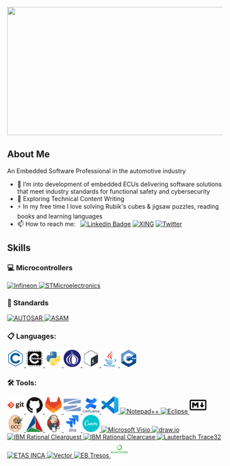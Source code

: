 <!--
**rubengdsouza/rubengdsouza** is a ✨ _special_ ✨ repository because its `README.md` (this file) appears on your GitHub profile.

Here are some ideas to get you started:

- 🔭 I’m currently working on ...
- 🌱 I’m currently learning ...
- 👯 I’m looking to collaborate on ...
- 🤔 I’m looking for help with ...
- 💬 Ask me about ...
- 📫 How to reach me: ...
- 😄 Pronouns: ...
- ⚡ Fun fact: ...
-->

<p align="center"><img src="https://media.giphy.com/media/dWesBcTLavkZuG35MI/giphy.gif" width="600" height="300"  /></p>

## About Me

An Embedded Software Professional in the automotive industry
- 🔭 I’m into development of embedded ECUs delivering software solutions that meet industry standards for functional safety and cybersecurity
- 🌱 Exploring Technical Content Writing
- ⚡ In my free time I love solving Rubik's cubes & jigsaw puzzles, reading books and learning languages
- 📫 How to reach me: &nbsp; [![Linkedin Badge](https://img.shields.io/badge/-rubengdsouza-blue?style=flat&logo=Linkedin&logoColor=white)](https://de.linkedin.com/in/rubengdsouza) [![XING](https://img.shields.io/badge/-rubengdsouza-%23006567.svg?style=flat&logo=xing&logoColor=white)](https://www.xing.com/profile/Ruben_Dsouza) [![Twitter](https://img.shields.io/badge/-rubengdsouza-blue?style=flat&logo=Twitter&logoColor=white)](https://twitter.com/rubengdsouza)

## Skills

### 💻 Microcontrollers
<p>
  <a href="https://www.infineon.com/cms/en/product/microcontroller/">
    <img src="https://upload.wikimedia.org/wikipedia/commons/b/bb/Infineon-Logo.svg" 
         title="Infineon" alt="Infineon" width="80px" height="40px">
  </a>
  <a href="https://www.st.com/en/automotive-microcontrollers.html">
    <img src="https://upload.wikimedia.org/wikipedia/commons/1/1b/ST_logo_2020_blue_V.svg" 
         title="STMicroelectronics" alt="STMicroelectronics" width="80px" height="40px">
  </a>
</p>

### 🚗 Standards
<p>
  <a href="https://www.autosar.org/">
    <img src="https://upload.wikimedia.org/wikipedia/commons/4/4f/Autosar_Logo.svg" 
         title="AUTOSAR" alt="AUTOSAR" width="280px" height="25px">
  </a>
  <a href="https://www.asam.net/">
    <img src="https://upload.wikimedia.org/wikipedia/commons/5/50/Asam_Logo_RGB_1031px_256dpi.png" 
         title="ASAM" alt="ASAM" width="150px" height="40px">
  </a>
</p>

### 📋 Languages:
<p>
  <a href="https://www.open-std.org/jtc1/sc22/wg14/">
    <img src="https://github.com/devicons/devicon/blob/master/icons/c/c-line.svg" 
         title="C" alt="C" width="40px" height="40px">
  </a>
  <a href="https://en.m.wikipedia.org/wiki/Embedded_C">
    <img src="https://github.com/devicons/devicon/blob/master/icons/embeddedc/embeddedc-original-wordmark.svg" 
         title="Embedded C" alt="Embedded C" width="40px" height="40px">
  </a>
  <a href="https://www.python.org/">
    <img src="https://github.com/devicons/devicon/blob/master/icons/python/python-original.svg" 
         title="Python" alt="Python" width="40px" height="40px">
  </a>
  <a href="https://www.perl.org/">
    <img src="https://github.com/devicons/devicon/blob/master/icons/perl/perl-original.svg" 
         title="Perl" alt="Perl" width="40px" height="40px">
  </a>
  <a href="https://www.gnu.org/software/bash/">
    <img src="https://github.com/devicons/devicon/blob/master/icons/bash/bash-original.svg" 
         title="Bash" alt="Bash" width="40px" height="40px">
  </a>
  <a href="https://www.oracle.com/java/">
    <img src="https://github.com/devicons/devicon/blob/master/icons/java/java-original.svg" 
         title="Java" alt="Java" width="40px" height="40px">
  </a>
  <a href="https://isocpp.org/">
    <img src="https://github.com/devicons/devicon/blob/master/icons/cplusplus/cplusplus-original.svg" 
         title="C++" alt="C++" width="40px" height="40px">
  </a>
</p>

### 🛠 Tools:
<p>
  <a href="https://git-scm.com/">
    <img src="https://github.com/devicons/devicon/blob/master/icons/git/git-original-wordmark.svg" 
         title="Git" alt="Git" width="40px" height="40px">
  </a>
  <a href="https://github.com">
    <img src="https://github.com/devicons/devicon/blob/master/icons/github/github-original.svg" 
         title="GitHub" alt="GitHub" width="40px" height="40px">
  </a>
  <a href="https://about.gitlab.com/">
    <img src="https://github.com/devicons/devicon/blob/master/icons/gitlab/gitlab-original.svg" 
         title="GitLab" alt="GitLab" width="40px" height="40px">
  </a>
  <a href="https://subversion.apache.org/">
    <img src="https://github.com/devicons/devicon/blob/master/icons/subversion/subversion-original.svg" 
         title="SVN" alt="SVN" width="40px" height="40px">
  </a>
  <a href="https://www.atlassian.com/software/confluence">
    <img src="https://github.com/devicons/devicon/blob/master/icons/confluence/confluence-original-wordmark.svg" 
         title="Confluence" alt="Confluence" width="40px" height="40px">
  </a>
  <a href="https://code.visualstudio.com/">
    <img src="https://github.com/devicons/devicon/blob/master/icons/vscode/vscode-original.svg" 
         title="VSCode" alt="VSCode" width="40px" height="40px">
  </a>  
  <a href="https://notepad-plus-plus.org/">
    <img src="https://upload.wikimedia.org/wikipedia/commons/6/69/Notepad%2B%2B_Logo.svg" 
         title="Notepad++" alt="Notepad++" width="40px" height="40px">
  </a>
  <a href="https://www.eclipse.org/">
    <img src="https://upload.wikimedia.org/wikipedia/commons/d/d0/Eclipse-Luna-Logo.svg" 
         title="Eclipse" alt="Eclipse" width="150px" height="30px">
  </a>
  <a href="https://daringfireball.net/projects/markdown/">
    <img src="https://github.com/devicons/devicon/blob/master/icons/markdown/markdown-original.svg" 
         title="Markdown" alt="Markdown" width="40px" height="40px">
  </a>
  <a href="https://gcc.gnu.org/">
    <img src="https://github.com/devicons/devicon/blob/master/icons/gcc/gcc-original.svg" 
         title="GCC" alt="GCC" width="40px" height="40px">
  </a>
  <a href="https://cmake.org/">
    <img src="https://github.com/devicons/devicon/blob/master/icons/cmake/cmake-original.svg" 
         title="CMake" alt="CMake" width="40px" height="40px">
  </a>
  <a href="https://www.jenkins.io/">
    <img src="https://github.com/devicons/devicon/blob/master/icons/jenkins/jenkins-original.svg" 
         title="Jenkins" alt="Jenkins" width="40px" height="40px">
  </a>
  <a href="https://www.atlassian.com/software/jira">
    <img src="https://github.com/devicons/devicon/blob/master/icons/jira/jira-original-wordmark.svg" 
         title="Jira" alt="Jira" width="40px" height="40px">
  </a>
  <a href="https://www.canva.com/">
    <img src="https://github.com/devicons/devicon/blob/master/icons/canva/canva-original.svg" 
         title="Canva" alt="Canva" width="40px" height="40px">
  </a>  
  <a href="https://www.microsoft.com/en-us/microsoft-365/visio/flowchart-software/">
    <img src="https://upload.wikimedia.org/wikipedia/commons/6/64/Microsoft_Office_Visio_%282019%29.svg" 
         title="Microsoft Visio" alt="Microsoft Visio" width="40px" height="40px">
  </a>
  <a href="https://www.diagrams.net/">
    <img src="https://upload.wikimedia.org/wikipedia/commons/3/3e/Diagrams.net_Logo.svg" 
         title="draw.io" alt="draw.io" width="40px" height="40px">
  </a>
  <a href="https://www.ibm.com/products/rational-clearquest">
    <img src="https://upload.wikimedia.org/wikipedia/commons/thumb/5/51/IBM_logo.svg/320px-IBM_logo.svg.png" 
         title="IBM Rational Clearquest" alt="IBM Rational Clearquest" width="100px" height="40px">
  </a>
  <a href="https://www.ibm.com/products/rational-clearcase">
    <img src="https://upload.wikimedia.org/wikipedia/commons/d/df/RationalSoftware.png" 
         title="IBM Rational Clearcase" alt="IBM Rational Clearcase" width="120px" height="40px">
  </a>
  <a href="https://www.lauterbach.com/">
    <img src="https://upload.wikimedia.org/wikipedia/en/9/91/Lauterbach_Development_Tools_logo.svg" 
         title="Lauterbach Trace32" alt="Lauterbach Trace32" width="120px" height="40px">
  </a>
  <a href="https://www.etas.com/en/products/inca_software_products.php">
    <img src="https://upload.wikimedia.org/wikipedia/en/0/00/ETAS_Logo.jpg" 
         title="ETAS INCA" alt="ETAS INCA" width="120px" height="40px">
  </a>
  <a href="https://www.vector.com/int/en/">
    <img src="https://upload.wikimedia.org/wikipedia/commons/c/cb/Vector_Logo_black_red_RGB.svg" 
         title="Vector" alt="Vector" width="80px" height="40px">
  </a>
  <a href="https://www.elektrobit.com/products/ecu/eb-tresos/studio-2/">
    <img src="https://upload.wikimedia.org/wikipedia/commons/4/48/EB_logo_small_lores.jpg" 
         title="EB Tresos" alt="EB Tresos" width="120px" height="40px">
  </a>
  <a href="https://www.anaconda.com/">
    <img src="https://github.com/devicons/devicon/blob/master/icons/anaconda/anaconda-original-wordmark.svg" 
         title="Anaconda" alt="Anaconda" width="40px" height="40px">
  </a>  
</p>


